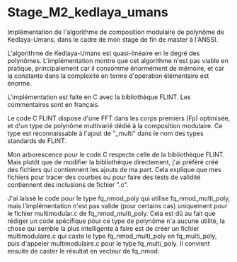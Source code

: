 # Stage_M2_kedlaya_umans
Implémentation de l'algorithme de composition modulaire de polynôme de 
Kedlaya-Umans, dans le cadre de mon stage de fin de master à l'ANSSI.

L'algorithme de Kedlaya-Umans est quasi-linéaire en le degré des polynômes.
L'implémentation montre que cet algorithme n'est pas viable en pratique, 
principalement car il consomme énormément de mémoire, et car la constante dans 
la complexité en terme d'opération élémentaire est énorme.

L'implémentation est faite en C avec la bibliothèque FLINT.
Les commentaires sont en français.

Le code C FLINT dispose d'une FFT dans les corps premiers (Fp) optimisée, et 
d'un type de polynôme multivarié dédié à la composition modulaire. Ce type 
est reconnaissable à l'ajout de "_multi" dans le nom des types standards de 
FLINT.

Mon arborescence pour le code C respecte celle de la bibliothèque FLINT. Mais 
plutôt que de modifier la bibliothèque directement, j'ai préféré créé des 
fichiers qui contiennent les ajouts de ma part. Cela explique que mes fichiers 
pour tracer des courbes ou pour faire des tests de validité contiennent des 
inclusions de fichier ".c".

J'ai laissé le code pour le type fq_nmod_poly qui utilise 
fq_nmod_multi_poly, mais l'implémentation n'est pas valide (pour certains cas) 
uniquement pour le fichier multimodular.c de fq_nmod_multi_poly. Cela est dû au 
fait que rédiger un code spécifique pour ce type de polynôme n'a aucune utilité,
 la chose qui semble la plus intelligente à faire est de créer un fichier 
multimodulaire.c qui caste le type fq_nmod_multi_poly en fq_multi_poly, puis 
d'appeler multimodulaire.c pour le type fq_multi_poly. Il convient ensuite de 
caster le résultat en vecteur de fq_nmod.

